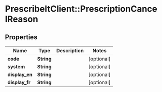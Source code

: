 # PrescribeItClient::PrescriptionCancelReason

## Properties
Name | Type | Description | Notes
------------ | ------------- | ------------- | -------------
**code** | **String** |  | [optional] 
**system** | **String** |  | [optional] 
**display_en** | **String** |  | [optional] 
**display_fr** | **String** |  | [optional] 

